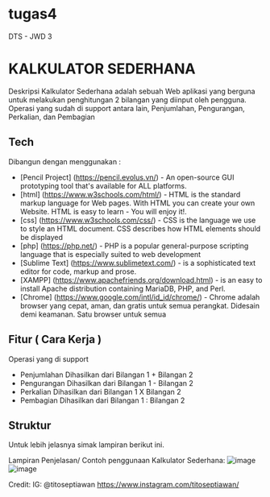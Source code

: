 # tugas4
DTS - JWD 3
# KALKULATOR SEDERHANA
Deskripsi
Kalkulator Sederhana adalah sebuah Web aplikasi yang berguna untuk melakukan penghitungan 2 bilangan yang diinput oleh pengguna.
Operasi yang sudah di support antara lain, Penjumlahan, Pengurangan, Perkalian, dan Pembagian

## Tech
Dibangun dengan menggunakan :
* [Pencil Project] (https://pencil.evolus.vn/) - An open-source GUI prototyping tool that's available for ALL platforms.
* [html] (https://www.w3schools.com/html/) - HTML is the standard markup language for Web pages. With HTML you can create your own Website. HTML is easy to learn - You will enjoy it!.
* [css] (https://www.w3schools.com/css/) - CSS is the language we use to style an HTML document. CSS describes how HTML elements should be displayed
* [php] (https://php.net/) - PHP is a popular general-purpose scripting language that is especially suited to web development
* [Sublime Text] (https://www.sublimetext.com/) - is a sophisticated text editor for code, markup and prose.  
* [XAMPP] (https://www.apachefriends.org/download.html) - is an easy to install Apache distribution containing MariaDB, PHP, and Perl. 
* [Chrome] (https://www.google.com/intl/id_id/chrome/) - Chrome adalah browser yang cepat, aman, dan gratis untuk semua perangkat. Didesain demi keamanan. Satu browser untuk semua

## Fitur ( Cara Kerja )
Operasi yang di support
- Penjumlahan
Dihasilkan dari Bilangan 1 + Bilangan 2
- Pengurangan
Dihasilkan dari Bilangan 1 - Bilangan 2
- Perkalian
Dihasilkan dari Bilangan 1 X Bilangan 2
- Pembagian
Dihasilkan dari Bilangan 1 : Bilangan 2

## Struktur
Untuk lebih jelasnya simak lampiran berikut ini.

Lampiran Penjelasan/ Contoh penggunaan Kalkulator Sederhana: 
![image](https://user-images.githubusercontent.com/90549582/133287712-9ed339ed-13cd-4553-8359-12b203a5c85e.png)
![image](https://user-images.githubusercontent.com/90549582/133287901-fe812484-6886-4774-99ad-a55632f95f1d.png)

Credit:
IG: @titoseptiawan 
https://www.instagram.com/titoseptiawan/ 
